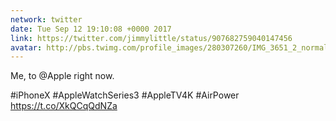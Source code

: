 ```yaml
---
network: twitter
date: Tue Sep 12 19:10:08 +0000 2017
link: https://twitter.com/jimmylittle/status/907682759040147456
avatar: http://pbs.twimg.com/profile_images/280307260/IMG_3651_2_normal.jpg
---
```


Me, to @Apple right now.

#iPhoneX #AppleWatchSeries3 #AppleTV4K #AirPower https://t.co/XkQCqQdNZa
